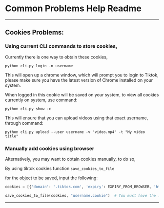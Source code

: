 # Common Problems Help Readme

-----

## Cookies Problems:



### Using current CLI commands to store cookies,

Currently there is one way to obtain these cookies, 

`python cli.py login -n username`

This will open up a chrome window, which will prompt you to login to Tiktok, please make sure you have the latest version of Chrome installed on your system.

When logged in this cookie will be saved on your system, to view all cookies currently on system, use command:

`python cli.py show -c `

This will ensure that you can upload videos using that exact username, through command:

`python cli.py upload --user username -v "video.mp4" -t "My video title" `

### Manually add cookies using browser

Alternatively, you may want to obtain cookies manually, to do so, 

By using tiktok cookies function `save_cookies_to_file`

for the object to be saved, input the following:

```python
cookies = [{'domain': '.tiktok.com', 'expiry': EXPIRY_FROM_BROWSER, 'httpOnly': True, 'name': 'sessionid', 'path': '/', 'sameSite': 'Lax', 'secure': True, 'value': 'YOUR_SESSION_KEY_FROM_BROWSER'}]

save_cookies_to_file(cookies, "username.cookie")  # You must have the .cookie extension.
```

-----


